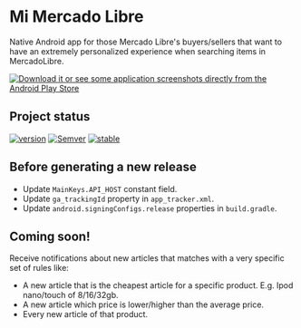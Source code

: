 # Mi Mercado Libre

Native Android app for those Mercado Libre's buyers/sellers that want to have an extremely personalized experience when searching items in MercadoLibre.

[![Download it or see some application screenshots directly from the Android Play Store](http://developer.android.com/images/brand/en_generic_rgb_wo_60.png "Download it or see some application screenshots directly from the Android Play Store")](https://play.google.com/store/apps/details?id=com.nbempire.mimercadolibre)

## Project status
[![version](https://img.shields.io/badge/version-1.2.0-brightgreen.svg)](https://play.google.com/store/apps/details?id=com.nbempire.mimercadolibre) 
[![Semver](http://img.shields.io/SemVer/2.0.0.png)](http://semver.org/spec/v2.0.0.html)
[![stable](https://img.shields.io/badge/stability-unstable-yellow.svg)](https://nodejs.org/api/documentation.html#documentation_stability_index)

## Before generating a new release

* Update `MainKeys.API_HOST` constant field.
* Update `ga_trackingId` property in `app_tracker.xml`.
* Update `android.signingConfigs.release` properties in `build.gradle`.


## Coming soon!

Receive notifications about new articles that matches with a very specific set of rules like:


* A new article that is the cheapest article for a specific product. E.g. Ipod nano/touch of 8/16/32gb.
* A new article which price is lower/higher than the average price.
* Every new article of that product.
